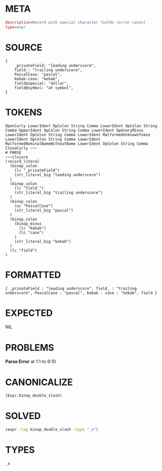 # META
~~~ini
description=Record with special character fields (error cases)
type=expr
~~~
# SOURCE
~~~roc
{
    _privateField: "leading underscore",
    field_: "trailing underscore",
    PascalCase: "pascal",
    kebab-case: "kebab",
    field$special: "dollar",
    field@symbol: "at symbol",
}
~~~
# TOKENS
~~~text
OpenCurly LowerIdent OpColon String Comma LowerIdent OpColon String Comma UpperIdent OpColon String Comma LowerIdent OpUnaryMinus LowerIdent OpColon String Comma LowerIdent MalformedUnknownToken LowerIdent OpColon String Comma LowerIdent MalformedNominalNameWithoutName LowerIdent OpColon String Comma CloseCurly ~~~
# PARSE
~~~clojure
(record_literal
  (binop_colon
    (lc "_privateField")
    (str_literal_big "leading underscore")
  )
  (binop_colon
    (lc "field_")
    (str_literal_big "trailing underscore")
  )
  (binop_colon
    (uc "PascalCase")
    (str_literal_big "pascal")
  )
  (binop_colon
    (binop_minus
      (lc "kebab")
      (lc "case")
    )
    (str_literal_big "kebab")
  )
  (lc "field")
)
~~~
# FORMATTED
~~~roc
{ _privateField : "leading underscore", field_ : "trailing underscore", PascalCase : "pascal", kebab - case : "kebab", field }
~~~
# EXPECTED
NIL
# PROBLEMS
**Parse Error**
at 1:1 to 6:10

# CANONICALIZE
~~~clojure
(Expr.binop_double_slash)
~~~
# SOLVED
~~~clojure
(expr :tag binop_double_slash :type "_a")
~~~
# TYPES
~~~roc
_a
~~~
